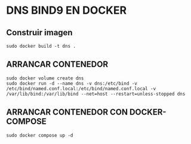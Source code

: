 # DNS BIND9 EN DOCKER
## Construir imagen
```
sudo docker build -t dns .
```
## ARRANCAR CONTENEDOR
```
sudo docker volume create dns
sudo docker run -d --name dns -v dns:/etc/bind -v /etc/bind/named.conf.local:/etc/bind/named.conf.local -v /var/lib/bind:/var/lib/bind --net=host --restart=unless-stopped dns
```
## ARRANCAR CONTENEDOR CON DOCKER-COMPOSE
```
sudo docker compose up -d
```
